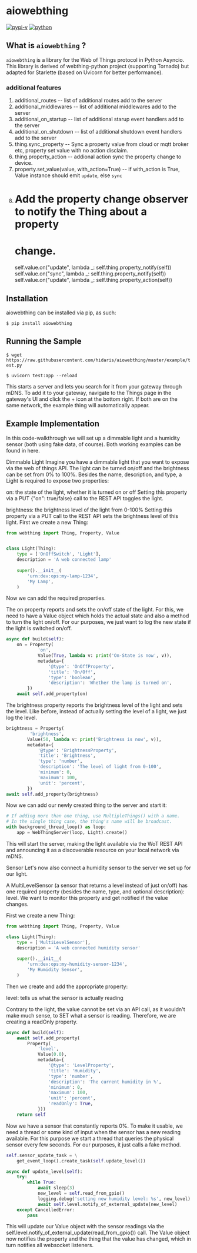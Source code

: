 # aiowebthing

[![pypi-v](https://img.shields.io/pypi/v/aiowebthing.svg)](https://pypi.python.org/pypi/aiowebthing)
[![python](https://img.shields.io/pypi/pyversions/aiowebthing.svg)](https://github.com/hidaris/aiowebthing)

## What is `aiowebthing` ?
`aiowebthing` is a library for the Web of Things protocol in Python Asyncio. This library is derived of webthing-python project (supporting Tornado) but adapted for Starlette (based on Uvicorn for better performance).

### additional features
1. additional_routes -- list of additional routes add to the server
2. additional_middlewares -- list of additional middlewares add to the server
3. additional_on_startup -- list of additional starup event handlers add to the server
4. additional_on_shutdown -- list of additional shutdown event handlers add to the server
5. thing.sync_property -- Sync a property value from cloud or mqtt broker etc, property set value with no action disclaim.
6. thing.property_action -- addional action sync the property change to device. 
6. property.set_value(value, with_action=True) -- if with_action is True, Value instance should emit `update`, else `sync`
7. # Add the property change observer to notify the Thing about a property
   # change.
   self.value.on("update", lambda _: self.thing.property_notify(self))
   self.value.on("sync", lambda _: self.thing.property_notify(self))
   self.value.on("update", lambda _: self.thing.property_action(self))


## Installation
aiowebthing can be installed via pip, as such:

`$ pip install aiowebthing`

## Running the Sample
`$ wget
https://raw.githubusercontent.com/hidaris/aiowebthing/master/example/test.py`

`$ uvicorn test:app --reload`

This starts a server and lets you search for it from your gateway through mDNS. To add it to your gateway, navigate to the Things page in the gateway's UI and click the + icon at the bottom right. If both are on the same network, the example thing will automatically appear.

## Example Implementation
In this code-walkthrough we will set up a dimmable light and a humidity sensor (both using fake data, of course). Both working examples can be found in here.

Dimmable Light
Imagine you have a dimmable light that you want to expose via the web of things API. The light can be turned on/off and the brightness can be set from 0% to 100%. Besides the name, description, and type, a Light is required to expose two properties:

on: the state of the light, whether it is turned on or off
Setting this property via a PUT {"on": true/false} call to the REST API toggles
the light.

brightness: the brightness level of the light from 0-100%
Setting this property via a PUT call to the REST API sets the brightness level of this light.
First we create a new Thing:

``` python
from webthing import Thing, Property, Value


class Light(Thing):
    type = ['OnOffSwitch', 'Light'],
    description = 'A web connected lamp'
    
    super().__init__(
        'urn:dev:ops:my-lamp-1234',
        'My Lamp',
    )
```
Now we can add the required properties.

The on property reports and sets the on/off state of the light. For this, we need to have a Value object which holds the actual state and also a method to turn the light on/off. For our purposes, we just want to log the new state if the light is switched on/off.

``` python
async def build(self):
    on = Property(
            'on',
            Value(True, lambda v: print('On-State is now', v)),
            metadata={
                '@type': 'OnOffProperty',
                'title': 'On/Off',
                'type': 'boolean',
                'description': 'Whether the lamp is turned on',
        })
    await self.add_property(on)
```

The brightness property reports the brightness level of the light and sets the level. Like before, instead of actually setting the level of a light, we just log the level.

``` python
brightness = Property(
         'brightness',
        Value(50, lambda v: print('Brightness is now', v)),
        metadata={
            '@type': 'BrightnessProperty',
            'title': 'Brightness',
            'type': 'number',
            'description': 'The level of light from 0-100',
            'minimum': 0,
            'maximum': 100,
            'unit': 'percent',
        })
await self.add_property(brightness)
```

Now we can add our newly created thing to the server and start it:

``` python
# If adding more than one thing, use MultipleThings() with a name.
# In the single thing case, the thing's name will be broadcast.
with background_thread_loop() as loop:
    app = WebThingServer(loop, Light).create()
```

This will start the server, making the light available via the WoT REST API and announcing it as a discoverable resource on your local network via mDNS.

Sensor
Let's now also connect a humidity sensor to the server we set up for our light.

A MultiLevelSensor (a sensor that returns a level instead of just on/off) has one required property (besides the name, type, and optional description): level. We want to monitor this property and get notified if the value changes.

First we create a new Thing:

```python
from webthing import Thing, Property, Value

class Light(Thing):
    type = ['MultiLevelSensor'],
    description = 'A web connected humidity sensor'
    
    super().__init__(
        'urn:dev:ops:my-humidity-sensor-1234',
        'My Humidity Sensor',
    )
```

Then we create and add the appropriate property:

level: tells us what the sensor is actually reading

Contrary to the light, the value cannot be set via an API call, as it wouldn't make much sense, to SET what a sensor is reading. Therefore, we are creating a readOnly property.

```python
async def build(self): 
    await self.add_property(
        Property(
            'level',
            Value(0.0),
            metadata={
                '@type': 'LevelProperty',
                'title': 'Humidity',
                'type': 'number',
                'description': 'The current humidity in %',
                'minimum': 0,
                'maximum': 100,
                'unit': 'percent',
                'readOnly': True,
            }))
    return self
```


Now we have a sensor that constantly reports 0%. To make it usable, we need a thread or some kind of input when the sensor has a new reading available. For this purpose we start a thread that queries the physical sensor every few seconds. For our purposes, it just calls a fake method.

```python
self.sensor_update_task = \
    get_event_loop().create_task(self.update_level())

async def update_level(self):
    try:
        while True:
            await sleep(3)
            new_level = self.read_from_gpio()
            logging.debug('setting new humidity level: %s', new_level)
            await self.level.notify_of_external_update(new_level)
    except CancelledError:
        pass
```

This will update our Value object with the sensor readings via the self.level.notify_of_external_update(read_from_gpio()) call. The Value object now notifies the property and the thing that the value has changed, which in turn notifies all websocket listeners.
